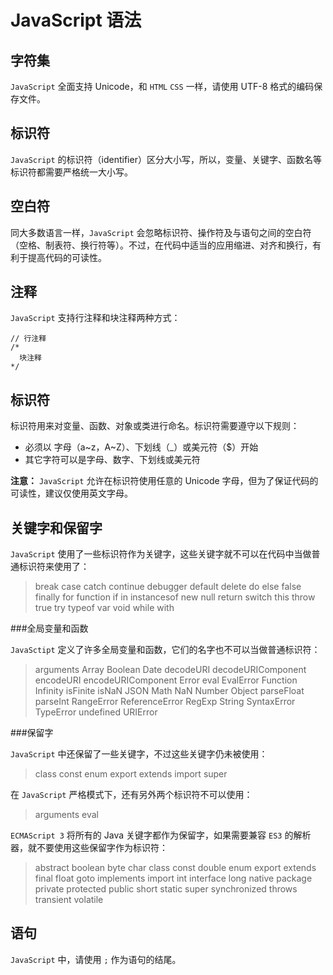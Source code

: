 JavaScript 语法
=============

字符集
------

`JavaScript` 全面支持 Unicode，和 `HTML` `CSS` 一样，请使用 UTF-8 格式的编码保存文件。

标识符
------

`JavaScript` 的标识符（identifier）区分大小写，所以，变量、关键字、函数名等标识符都需要严格统一大小写。

空白符
------

同大多数语言一样，`JavaScript` 会忽略标识符、操作符及与语句之间的空白符（空格、制表符、换行符等）。不过，在代码中适当的应用缩进、对齐和换行，有利于提高代码的可读性。

注释
----

`JavaScript` 支持行注释和块注释两种方式：

	// 行注释
	/*
	  块注释
	*/

标识符
------

标识符用来对变量、函数、对象或类进行命名。标识符需要遵守以下规则：

+ 必须以 字母（a~z，A~Z）、下划线（_）或美元符（$）开始
+ 其它字符可以是字母、数字、下划线或美元符

__注意：__ `JavaScript` 允许在标识符使用任意的 Unicode 字母，但为了保证代码的可读性，建议仅使用英文字母。

关键字和保留字
------------

`JavaScript` 使用了一些标识符作为关键字，这些关键字就不可以在代码中当做普通标识符来使用了：

>break case catch continue debugger default delete do else false finally for function if in instancesof new null return switch this throw true try typeof var void while with

###全局变量和函数

`JavaSctipt` 定义了许多全局变量和函数，它们的名字也不可以当做普通标识符：

>arguments Array Boolean Date decodeURI decodeURIComponent encodeURI encodeURIComponent Error eval EvalError Function Infinity isFinite isNaN JSON Math NaN Number Object parseFloat parseInt RangeError ReferenceError RegExp String SyntaxError TypeError undefined URIError

###保留字

`JavaScript` 中还保留了一些关键字，不过这些关键字仍未被使用：

>class const enum export extends import super

在 `JavaScript` 严格模式下，还有另外两个标识符不可以使用：

>arguments eval

`ECMAScript 3` 将所有的 Java 关键字都作为保留字，如果需要兼容 `ES3` 的解析器，就不要使用这些保留字作为标识符：

>abstract boolean byte char class const double enum export extends final float goto implements import int interface long native package private protected public short static super synchronized throws transient volatile

语句
----

`JavaScript` 中，请使用 `;` 作为语句的结尾。